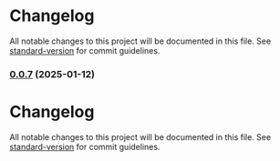 # Changelog

All notable changes to this project will be documented in this file. See [standard-version](https://github.com/conventional-changelog/standard-version) for commit guidelines.

### [0.0.7](https://github.com/matheusrocha89/react-copytext/compare/v0.0.6...v0.0.7) (2025-01-12)

# Changelog

All notable changes to this project will be documented in this file. See [standard-version](https://github.com/conventional-changelog/standard-version) for commit guidelines.
